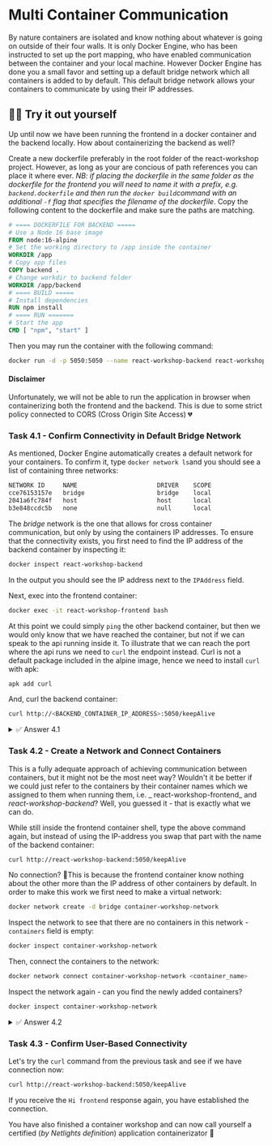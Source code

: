 # Multi Container Communication

By nature containers are isolated and know nothing about whatever is
going on outside of their four walls. It is only Docker Engine, who
has
been instructed to set up the port mapping, who have enabled
communication between the container and your local machine. However
Docker Engine has done you a small favor and setting up a default
bridge network which all containers is added to by default. This
default bridge network allows your containers to communicate by using
their IP addresses.

## 🫵🏽 Try it out yourself

Up until now we have been running the frontend in a docker container
and the backend locally. How about containerizing the backend as well?

Create a new dockerfile preferably in the root folder of the
react-workshop project. However, as long as your are concious of path
references you can place it where ever. _NB: if placing the dockerfile
in the same folder as the dockerfile for the frontend you will need to
name it with a prefix, e.g. `backend.dockerfile` and then run
the `docker build`command with an additional `-f` flag that specifies
the filename of the dockerfile_. Copy the following content to the
dockerfile and make sure the paths are matching.

```dockerfile
# ==== DOCKERFILE FOR BACKEND =====
# Use a Node 16 base image
FROM node:16-alpine
# Set the working directory to /app inside the container
WORKDIR /app
# Copy app files
COPY backend .
# Change workdir to backend folder
WORKDIR /app/backend
# ==== BUILD =====
# Install dependencies
RUN npm install
# ==== RUN =======
# Start the app
CMD [ "npm", "start" ]
```

Then you may run the container with the following command:

```bash
docker run -d -p 5050:5050 --name react-workshop-backend react-workshop-backend:latest 
```

#### **Disclaimer**

Unfortunately, we will not be able to run the application in browser
when containerizing both the frontend and the backend. This is due to
some strict policy connected to CORS (Cross Origin Site Access) 💔

### Task 4.1 - Confirm Connectivity in Default Bridge Network

As mentioned, Docker Engine automatically creates a default network
for your containers. To confirm it, type `docker network ls`and you
should see a list of containing three networks:

```bash
NETWORK ID     NAME                      DRIVER    SCOPE
cce76153157e   bridge                    bridge    local
2041a6fc784f   host                      host      local
b3e848ccdc5b   none                      null      local
```

The _bridge_ network is the one that allows for cross container
communication, but only by using the containers IP addresses. To
ensure that the connectivity exists, you first need to find the IP
address of the backend container by inspecting it:

```bash
docker inspect react-workshop-backend
```

In the output you should see the IP address next to the `IPAddress`
field.

Next, exec into the frontend container:

```bash
docker exec -it react-workshop-frontend bash
```

At this point we could simply `ping` the other backend container, but
then we would only know that we have reached the container, but not if
we can speak to the api running inside it. To illustrate that we can
reach the port where the api runs we need to `curl` the endpoint
instead. Curl is not a default package included in the alpine image,
hence we need to install `curl` with apk:

```bash
apk add curl
```

And, curl the backend container:

```bash
curl http://<BACKEND_CONTAINER_IP_ADDRESS>:5050/keepAlive
```

<details>
<summary>✅ Answer 4.1</summary>

Did you get a response saying `Hi frontend`?

</details>

### Task 4.2 - Create a Network and Connect Containers

This is a fully adequate approach of achieving communication between
containers, but it might not be the most neet way? Wouldn't it be
better if we could just refer to the containers by their container
names which we assigned to them when running them, i.e. _
react-workshop-frontend_ and _react-workshop-backend_? Well, you
guessed it - that is exactly what we can do.

While still inside the frontend container shell, type the above
command again, but instead of using the IP-address you swap that part
with the name of the backend container:

```bash
curl http://react-workshop-backend:5050/keepAlive
```

No connection? 🤔This is because the frontend container know nothing
about the other more than the IP address of other containers by
default. In order to make this work we first
need to make a virtual network:

```bash
docker network create -d bridge container-workshop-network
```

Inspect the network to see that there are no containers in this
network - `containers` field is empty:

```bash
docker inspect container-workshop-network
```

Then, connect the containers to the network:

```bash
docker network connect container-workshop-network <container_name>
```

Inspect the network again - can you find the newly added containers?

```bash
docker inspect container-workshop-network
```

<details>
<summary>✅ Answer 4.2</summary>

When inspecting the network after connecting the containers you should
get an output similar to this:

```bash
...,
"Containers": {
            "e94c870a95368926b7324ae59e7ec16f58a367443f84c56abdfd8ba341189bf1": {
                "Name": "react-workshop-backend",
                "EndpointID": "bef8c0c026739c9ece53ceead8ae0b1a25d5b2094c6256f3995904750ae2aa9c",
                "MacAddress": "02:42:ac:14:00:03",
                "IPv4Address": "172.20.0.3/16",
                "IPv6Address": ""
            },
            "f3b030a96e0fbfcb8c57116e9243e68e3e7bcb92c94a344d65230d51c0a99c03": {
                "Name": "react-workshop-frontend",
                "EndpointID": "09147b9e632d8b90a35ecbdff710289d4ddd8dd30aec085b936323ce4a8bef3c",
                "MacAddress": "02:42:ac:14:00:02",
                "IPv4Address": "172.20.0.2/16",
                "IPv6Address": ""
            }
        },
        ...,
```

</details>

### Task 4.3 - Confirm User-Based Connectivity

Let's try the `curl` command from the previous task and see if we have
connection now:

```bash
curl http://react-workshop-backend:5050/keepAlive
```

If you receive the `Hi frontend` response again, you have established
the connection.

You have also finished a container workshop and can now call yourself
a certified (_by Netlights definition_) application containerizator 🥳
